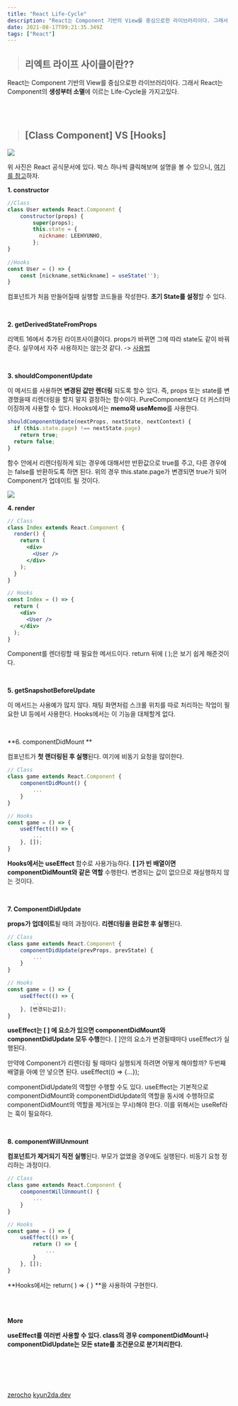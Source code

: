 ```yaml
---
title: "React Life-Cycle"
description: "React는 Component 기반의 View를 중심으로한 라이브러리이다. 그래서 React는 Component의 생성부터 소멸에 이르는 Life-Cycle을 가지고있다."
date: 2021-08-17T09:21:35.349Z
tags: ["React"]
---
```

> ## 리엑트 라이프 사이클이란??

React는 Component 기반의 View를 중심으로한 라이브러리이다. 그래서 React는 Component의 **생성부터 소멸**에 이르는 Life-Cycle을 가지고있다.

<br /><br />

> ## [Class Component] VS [Hooks]

![](/images/2881219d-fdff-4cd9-bc05-91ac970298ff-image.png)

위 사진은 React 공식문서에 있다. 
박스 하나씩 클릭해보며 설명을 볼 수 있으니, [여기를 참고](https://projects.wojtekmaj.pl/react-lifecycle-methods-diagram/)하자.

**1. constructor**

```jsx
//Class
class User extends React.Component {
    constructor(props) {
        super(props);
        this.state = {
          nickname: LEEHYUNHO,
        };
}
  
//Hooks
const User = () => {
    const [nickname,setNickname] = useState('');
}
```

컴포넌트가 처음 만들어질때 실행할 코드들을 작성한다.
**초기 State를 설정**할 수 있다.

<br />

**2. getDerivedStateFromProps**

리액트 16에서 추가된 라이프사이클이다. props가 바뀌면 그에 따라 state도 같이 바꿔준다. 실무에서 자주 사용하지는 않는것 같다. -> <a href="https://ko.reactjs.org/docs/react-component.html#static-getderivedstatefromprops">사용법</a>

<br />

**3. shouldComponentUpdate**

이 메서드를 사용하면 **변경된 값만 렌더링** 되도록 할수 있다. 즉, props 또는 state를 변경했을때 리렌더링을 할지 말지 결정하는 함수이다. PureComponent보다 더 커스터마이징하게 사용할 수 있다.
Hooks에서는 **memo와 useMemo**를 사용한다.

```jsx
shouldComponentUpdate(nextProps, nextState, nextContext) { 
  if (this.state.page) !== nextState.page) 
  	return true;
  return false; 
}
```
함수 안에서 리렌더링하게 되는 경우에 대해서만 반환값으로 true를 주고, 다른 경우에는 false를 반환하도록 하면 된다. 위의 경우 this.state.page가 변경되면 true가 되어 Component가 업데이트 될 것이다.

<img src="https://media.vlpt.us/images/gcback/post/dfadc256-2c5c-4a51-a7ef-6be3f82da0b2/mve37at43zl83h1nbu4r.png" />

<br />

**4. render**

```jsx
// Class
class Index extends React.Component {
  render() {
    return (
      <div>
        <User />
      </div>
    );
  }
}

// Hooks
const Index = () => {
  return (
    <div>
      <User />
    </div>
  );
}
```

Component를 렌더링할 때 필요한 메서드이다. return 뒤에 (  );은 보기 쉽게 해준것이다. 

<br />

**5. getSnapshotBeforeUpdate**

이 메서드는 사용예가 많지 않다. 채팅 화면처럼 스크롤 위치를 따로 처리하는 작업이 필요한 UI 등에서 사용한다. Hooks에서는 이 기능을 대체할게 없다.

<br />

**6. componentDidMount **

컴포넌트가 **첫 랜더링된 후 실행**된다. 여기에 비동기 요청을 많이한다.
```jsx
// Class
class game extends React.Component {
    componentDidMount() {
        ...
    }
}

// Hooks
const game = () => {
    useEffect(() => {
        ...
    }, []);
}
```
**Hooks에서는 useEffect** 함수로 사용가능하다. **[ ]가 빈 배열이면 componentDidMount와 같은 역할** 수행한다. 변경되는 값이 없으므로 재실행하지 않는 것이다.

<br />

**7. ComponentDidUpdate**

**props가 업데이트**될 때의 과정이다. **리렌더링을 완료한 후 실행**된다. 

```jsx
// Class
class game extends React.Component {
    componentDidUpdate(prevProps, prevState) {
        ...
    }
}

// Hooks
const game = () => {
    useEffect(() => {
        ...
    }, [변경되는값]);
}
```

**useEffect는 [ ] 에 요소가 있으면 componentDidMount와 componentDidUpdate 모두 수행**한다. [ ]안의 요소가 변경될때마다 useEffect가 실행된다.

만약에 Component가 리렌더링 될 때마다 실행되게 하려면 어떻게 해야할까? 두번째 배열을 아예 안 넣으면 된다. useEffect(() => {...});

componentDidUpdate의 역할만 수행할 수도 있다. useEffect는 기본적으로 componentDidMount와 componentDidUpdate의 역할을 동시에 수행하므로 componentDidMount의 역할을 제거(또는 무시)해야 한다. 이를 위해서는 useRef라는 훅이 필요하다.

<br />

**8. componentWillUnmount**

**컴포넌트가 제거되기 직전 실행**된다. 부모가 없앴을 경우에도 실행된다. 비동기 요청 정리하는 과정이다.

```jsx
// Class
class game extends React.Component {
    coomponentWillUnmount() {
        ...
    }
}

// Hooks
const game = () => {
    useEffect(() => {
        return () => {
            ...
        }
    }, []);
}
```
**Hooks에서는 return( ) => { } **을 사용하여 구현한다.

<br /><br />

**More**

**useEffect를 여러번 사용할 수 있다. class의 경우 componentDidMount나 componentDidUpdate는 모든 state를 조건문으로 분기처리한다.**



<br /><br /><br /><br />

[zerocho](https://www.zerocho.com/category/React/post/579b5ec26958781500ed9955) [kyun2da.dev](https://kyun2da.dev/react/%EB%A6%AC%EC%95%A1%ED%8A%B8-%EB%9D%BC%EC%9D%B4%ED%94%84%EC%82%AC%EC%9D%B4%ED%81%B4%EC%9D%98-%EC%9D%B4%ED%95%B4/)